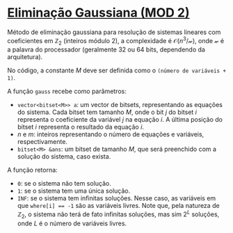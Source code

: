 # [Eliminação Gaussiana (MOD 2)](gauss_mod2.cpp)

Método de eliminação gaussiana para resolução de sistemas lineares com coeficientes em $\mathbb{Z}_2$ (inteiros módulo 2), a complexidade é $\mathcal{O}(n^3 / \mathcal{w})$, onde $\mathcal{w}$ é a palavra do processador (geralmente 32 ou 64 bits, dependendo da arquitetura).

No código, a constante $M$ deve ser definida como o `(número de variáveis + 1)`.

A função `gauss` recebe como parâmetros:
 - `vector<bitset<M>> a`: um vector de bitsets, representando as equações do sistema. Cada bitset tem tamanho $M$, onde o bit $j$ do bitset $i$ representa o coeficiente da variável $j$ na equação $i$. A última posição do bitset $i$ representa o resultado da equação $i$.
 - $n$ e $m$: inteiros representando o número de equações e variáveis, respectivamente.
 - `bitset<M> &ans`: um bitset de tamanho $M$, que será preenchido com a solução do sistema, caso exista.

A função retorna:
- `0`: se o sistema não tem solução.
- `1`: se o sistema tem uma única solução.
- `INF`: se o sistema tem infinitas soluções. Nesse caso, as variáveis em que `where[i] == -1` são as variáveis livres. Note que, pela natureza de $\mathbb{Z}_2$, o sistema não terá de fato infinitas soluções, mas sim $2^L$ soluções, onde $L$ é o número de variáveis livres.